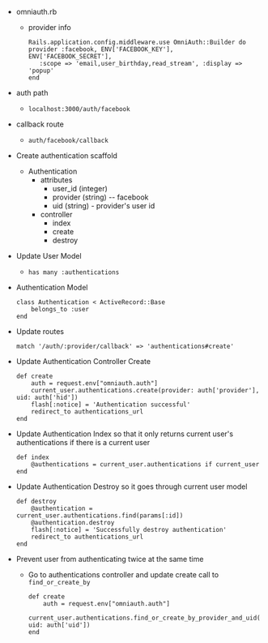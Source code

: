 * omniauth.rb
	* provider info
	
		```
		Rails.application.config.middleware.use OmniAuth::Builder do
  		provider :facebook, ENV['FACEBOOK_KEY'], ENV['FACEBOOK_SECRET'],
           :scope => 'email,user_birthday,read_stream', :display => 'popup'
		end
		```
* auth path
	* ```localhost:3000/auth/facebook```
* callback route
	* ```auth/facebook/callback```
* Create authentication scaffold
	* Authentication
		* attributes
			* user_id (integer)
			* provider (string) -- facebook
			* uid (string) - provider's user id
		* controller
			* index
			* create
			* destroy
* Update User Model
	* ```has many :authentications```
* Authentication Model
	
	```
	class Authentication < ActiveRecord::Base
		belongs_to :user
	end
	```
* Update routes
	
	```
	match '/auth/:provider/callback' => 'authentications#create'
	```
* Update Authentication Controller Create

	```
	def create
		auth = request.env["omniauth.auth"]
		current_user.authentications.create(provider: auth['provider'], uid: auth['hid'])
		flash[:notice] = 'Authentication successful'
		redirect_to authentications_url
	end
	```
* Update Authentication Index so that it only returns current user's authentications if there is a current user

	```
	def index
		@authentications = current_user.authentications if current_user
	end
	```
* Update Authentication Destroy so it goes through current user model

	```
	def destroy
		@authentication = current_user.authentications.find(params[:id])
		@authentication.destroy
		flash[:notice] = 'Successfully destroy authentication'
		redirect_to authentications_url
	end
	```
	
* Prevent user from authenticating twice at the same time
	* Go to authentications controller and update create call to ```find_or_create_by```
	
		```
		def create
			auth = request.env["omniauth.auth"]
			current_user.authentications.find_or_create_by_provider_and_uid(auth['provider'], uid: auth['uid'])
		end
		```